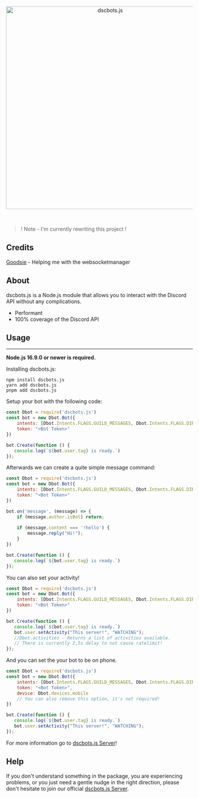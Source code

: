 <div align="center">
	<br />
	<p>
		<img src="https://cdn.discordapp.com/attachments/1005463875078078485/1028623915708334080/dscbots.png" width="546" alt="dscbots.js" />
	</p>
	<br />
</div>

> ! Note - I'm currently rewriting this project ! 

## Credits
[Goodsie](https://github.com/gidsola) - Helping me with the websocketmanager

## About

dscbots.js is a Node.js module that allows you to interact with the
Discord API without any complications.


- Performant
- 100% coverage of the Discord API
  
## Usage
** **
**Node.js 16.9.0 or newer is required.**

Installing dscbots.js:

```sh-session
npm install dscbots.js
yarn add dscbots.js
pnpm add dscbots.js
```

Setup your bot with the following code:

```js
const Dbot = require('dscbots.js')
const bot = new Dbot.Bot({
    intents: [Dbot.Intents.FLAGS.GUILD_MESSAGES, Dbot.Intents.FLAGS.DIRECT_MESSAGES],
    token: "<Bot Token>"
})

bot.Create(function () {
   console.log(`${bot.user.tag} is ready.`)
});
```

Afterwards we can create a quite simple message command:


```js
const Dbot = require('dscbots.js')
const bot = new Dbot.Bot({
    intents: [Dbot.Intents.FLAGS.GUILD_MESSAGES, Dbot.Intents.FLAGS.DIRECT_MESSAGES],
    token: "<Bot Token>"
})

bot.on('message', (message) => {
    if (message.author.isBot) return;
    
    if (message.content === '!hello') {
        message.reply("Hi!");
    }
})

bot.Create(function () {
   console.log(`${bot.user.tag} is ready.`)
});
```

You can also set your activity!

```js
const Dbot = require('dscbots.js')
const bot = new Dbot.Bot({
    intents: [Dbot.Intents.FLAGS.GUILD_MESSAGES, Dbot.Intents.FLAGS.DIRECT_MESSAGES],
    token: "<Bot Token>"
})

bot.Create(function () {
   console.log(`${bot.user.tag} is ready.`)
   bot.user.setActivity("This server!", "WATCHING");
   //Dbot.activities - Returns a list of activities available.
   // There is currently 2,5s delay to not cause ratelimit!
});
```

And you can set the your bot to be on phone.

```js
const Dbot = require('dscbots.js')
const bot = new Dbot.Bot({
    intents: [Dbot.Intents.FLAGS.GUILD_MESSAGES, Dbot.Intents.FLAGS.DIRECT_MESSAGES],
    token: "<Bot Token>",
    device: Dbot.devices.mobile
    // You can also remove this option, it's not required!
})

bot.Create(function () {
   console.log(`${bot.user.tag} is ready.`)
   bot.user.setActivity("This server!", "WATCHING");
});
```

For more information go to [dscbots.js Server](https://discord.gg/YM9KxHpcWb)!

## Help

If you don't understand something in the package, you are experiencing problems, or you just need a gentle
nudge in the right direction, please don't hesitate to join our official [dscbots.js Server](https://discord.gg/YM9KxHpcWb).